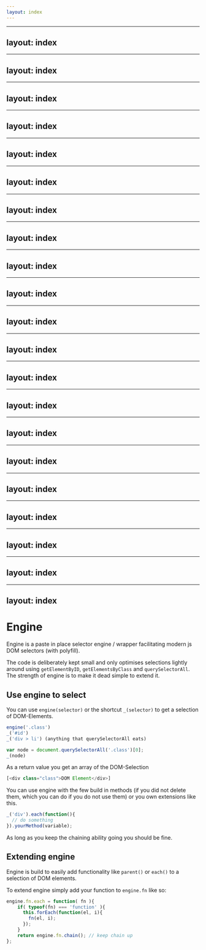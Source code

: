 ```yaml
---
layout: index
---
```



---
layout: index
---


---
layout: index
---


---
layout: index
---


---
layout: index
---


---
layout: index
---


---
layout: index
---


---
layout: index
---


---
layout: index
---


---
layout: index
---


---
layout: index
---


---
layout: index
---


---
layout: index
---


---
layout: index
---


---
layout: index
---


---
layout: index
---


---
layout: index
---


---
layout: index
---


---
layout: index
---


---
layout: index
---


---
layout: index
---


---
layout: index
---


# Engine
Engine is a paste in place selector engine / wrapper facilitating modern js DOM selectors (with polyfill).

The code is deliberately kept small and only optimises selections lightly around using `getElementByID`, `getElementsByClass` and `querySelectorAll`. The strength of engine is to make it dead simple to extend it.

## Use engine to select

You can use `engine(selector)` or the shortcut `_(selector)` to get a selection of DOM-Elements. 

```javascript
engine('.class')
_('#id')
_('div > li') (anything that querySelectorAll eats)

var node = document.querySelectorAll('.class')[0];
_(node)
```

As a return value you get an array of the DOM-Selection 

```javascript
[<div class="class">DOM Element</div>]
```

You can use engine with the few build in methods (if you did not delete them, which you can do if you do not use them) or you own extensions like this.

```javascript
_('div').each(function(){ 
  // do something 
}).yourMethod(variable);
```

As long as you keep the chaining ability going you should be fine.

## Extending engine

Engine is build to easily add functionality like `parent()` or `each()` to a selection of DOM elements.

To extend engine simply add your function to `engine.fn` like so:
```javascript
engine.fn.each = function( fn ){
	if( typeof(fn) === 'function' ){
	  this.forEach(function(el, i){
	    fn(el, i);
	  });
	}
	return engine.fn.chain(); // keep chain up
};
```
 
